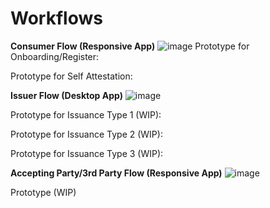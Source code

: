# Workflows
**Consumer Flow (Responsive App)**
![image](https://user-images.githubusercontent.com/580711/133377693-32621a79-e73f-4ce0-b8cf-99349dc7db56.png)
Prototype for Onboarding/Register:


Prototype for Self Attestation:

**Issuer Flow (Desktop App)**
![image](https://user-images.githubusercontent.com/580711/133377742-e14662b5-ca1f-458e-bd6c-2516ba6c5f89.png)

Prototype for Issuance Type 1 (WIP):

Prototype for Issuance Type 2 (WIP):

Prototype for Issuance Type 3 (WIP):

**Accepting Party/3rd Party Flow (Responsive App)**
![image](https://user-images.githubusercontent.com/580711/133377793-256214f0-5450-4359-8b44-100ca1414a4b.png)

Prototype (WIP)

